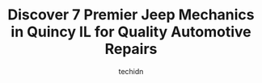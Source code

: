 ---
layout: ampstory
image: https://images.unsplash.com/photo-1596639410348-8470f7fa9f84?ixlib=rb-4.0.3&ixid=MnwxMjA3fDB8MHxwaG90by1wYWdlfHx8fGVufDB8fHx8&auto=format&fit=crop&w=640&h=853&q=80
author: techidn
featured: false
description: If youre in need of trustworthy and skilled Jeep Mechanic in Quincy IL, USA, youll be pleased to discover the 7 best Jeep Mechanic in town. Their expertise and commitment to customer satis
title: Discover 7 Premier Jeep Mechanics in Quincy IL for Quality Automotive Repairs
cover:
   title: Discover 7 Premier Jeep Mechanics in Quincy IL for Quality Automotive Repairs
   subtitle: Rickpate
   background: https://images.unsplash.com/photo-1596639410348-8470f7fa9f84?ixlib=rb-4.0.3&ixid=MnwxMjA3fDB8MHxwaG90by1wYWdlfHx8fGVufDB8fHx8&auto=format&fit=crop&w=640&h=853&q=80

pages: 
 - layout: thirds
   top: <h1>#1 Summy Tire and Auto Service</h1>
   bottom: "<p>Phenomenal service! We came down from Canada to visit our son and hit something bending a rim and wrecking a tire. Chad and his crew went above and beyond to get us back </p>"
   background: https://www.knot35.com/toplist/wp-content/uploads/2023/06/best-jeep-mechanic-1-in-quincy-il-1685841559.jpeg
   backgroundblur: true
 - layout: thirds
   top: <h1>#2 Full Throttle Parts, Inc.</h1>
   bottom: "<p>4380 Broadway St, Quincy, IL 62305, United States</p>"
   background: https://www.knot35.com/toplist/wp-content/uploads/2023/06/best-jeep-mechanic-2-in-quincy-il-1685841560.jpeg
   cta:
      link: https://www.knot35.com/toplist/discover-7-premier-jeep-mechanics-in-quincy-il-for-quality-automotive-repairs/
      text: Discover 7 Premier Jeep Mechanics in Quincy IL for Quality Automotive Repairs
 - layout: thirds
   top: <h1>#3 Shottenkirk Toyota Service</h1>
   bottom: "<p>5333 Broadway St, Quincy, IL 62305, United States</p>"
   background: https://www.knot35.com/toplist/wp-content/uploads/2023/06/best-jeep-mechanic-3-in-quincy-il-1685841560.jpeg
   cta:
      link: https://www.knot35.com/toplist/discover-7-premier-jeep-mechanics-in-quincy-il-for-quality-automotive-repairs/
      text: Discover 7 Premier Jeep Mechanics in Quincy IL for Quality Automotive Repairs
 - layout: thirds
   top: <h1>#4 Elligsen Automotive, Inc.</h1>
   bottom: "<p>734 Locust St, Quincy, IL 62301, United States</p>"
   background: https://images.unsplash.com/photo-1620421680010-0766ff230392?ixlib=rb-4.0.3&ixid=MnwxMjA3fDB8MHxwaG90by1wYWdlfHx8fGVufDB8fHx8&auto=format&fit=crop&w=640&h=853&q=80
   cta:
      link: https://www.knot35.com/toplist/discover-7-premier-jeep-mechanics-in-quincy-il-for-quality-automotive-repairs/
      text: Discover 7 Premier Jeep Mechanics in Quincy IL for Quality Automotive Repairs
 - layout: thirds
   top: <h1>#5 Niehaus Auto, Inc.</h1>
   bottom: "<p>3507 S Glendale Dr, Quincy, IL 62301, United States</p>"
   background: https://images.unsplash.com/photo-1561679660-d00ee1e0dc8e?ixlib=rb-4.0.3&ixid=MnwxMjA3fDB8MHxwaG90by1wYWdlfHx8fGVufDB8fHx8&auto=format&fit=crop&w=640&h=853&q=80
   cta:
      link: https://www.knot35.com/toplist/discover-7-premier-jeep-mechanics-in-quincy-il-for-quality-automotive-repairs/
      text: Discover 7 Premier Jeep Mechanics in Quincy IL for Quality Automotive Repairs
 - layout: thirds
   top: <h1>#6 Exhaust & Auto Center Inc</h1>
   bottom: "<p>800 N 24th St, Quincy, IL 62301, United States</p>"
   background: https://images.unsplash.com/photo-1533735380053-eb8d0759b24a?ixlib=rb-4.0.3&ixid=MnwxMjA3fDB8MHxwaG90by1wYWdlfHx8fGVufDB8fHx8&auto=format&fit=crop&w=640&h=853&q=80
   cta:
      link: https://www.knot35.com/toplist/discover-7-premier-jeep-mechanics-in-quincy-il-for-quality-automotive-repairs/
      text: Discover 7 Premier Jeep Mechanics in Quincy IL for Quality Automotive Repairs
 - layout: thirds
   top: <h1>#7 Spring Street Automotive</h1>
   bottom: "<p>1701 Spring St, Quincy, IL 62301, United States</p>"
   background: https://images.unsplash.com/photo-1564951434112-64d74cc2a2d7?ixlib=rb-4.0.3&ixid=MnwxMjA3fDB8MHxwaG90by1wYWdlfHx8fGVufDB8fHx8&auto=format&fit=crop&w=640&h=853&q=80
   cta:
      link: https://www.knot35.com/toplist/discover-7-premier-jeep-mechanics-in-quincy-il-for-quality-automotive-repairs/
      text: Discover 7 Premier Jeep Mechanics in Quincy IL for Quality Automotive Repairs
 - layout: thirds
   middle: Continue reading...
   background: https://images.unsplash.com/photo-1574169208507-84376144848b?ixlib=rb-4.0.3&ixid=MnwxMjA3fDB8MHxwaG90by1wYWdlfHx8fGVufDB8fHx8&auto=format&fit=crop&w=640&h=853&q=80
   cta:
      link: https://www.knot35.com/toplist/discover-7-premier-jeep-mechanics-in-quincy-il-for-quality-automotive-repairs/
      text: Discover 7 Premier Jeep Mechanics in Quincy IL for Quality Automotive Repairs
      
---